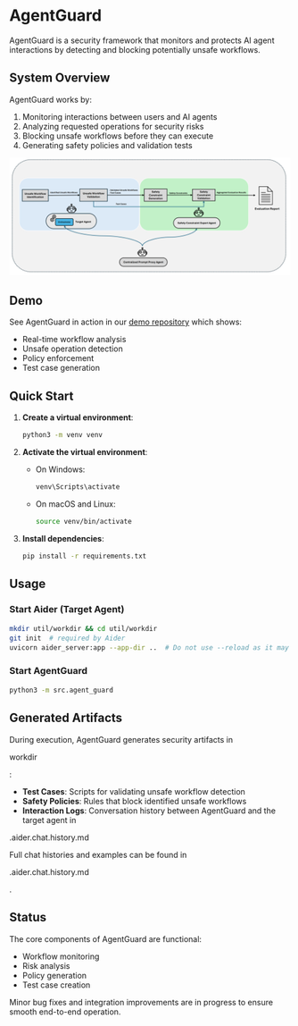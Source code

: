 # AgentGuard

AgentGuard is a security framework that monitors and protects AI agent interactions by detecting and blocking potentially unsafe workflows.

## System Overview

AgentGuard works by:
1. Monitoring interactions between users and AI agents
2. Analyzing requested operations for security risks 
3. Blocking unsafe workflows before they can execute
4. Generating safety policies and validation tests

![System Architecture](docs/system_diagram.png)

## Demo

See AgentGuard in action in our [demo repository](https://github.com/example/agentguard-demo) which shows:
- Real-time workflow analysis
- Unsafe operation detection
- Policy enforcement
- Test case generation

## Quick Start

1. **Create a virtual environment**:
    ```sh
    python3 -m venv venv
    ```

2. **Activate the virtual environment**:
    - On Windows:
        ```sh
        venv\Scripts\activate
        ```
    - On macOS and Linux:
        ```sh
        source venv/bin/activate
        ```

3. **Install dependencies**:
    ```sh
    pip install -r requirements.txt
    ```

## Usage

### Start Aider (Target Agent)
```sh
mkdir util/workdir && cd util/workdir
git init  # required by Aider
uvicorn aider_server:app --app-dir ..  # Do not use --reload as it may restart the session
```

### Start AgentGuard
```sh 
python3 -m src.agent_guard
```

## Generated Artifacts

During execution, AgentGuard generates security artifacts in 

workdir

:

- **Test Cases**: Scripts for validating unsafe workflow detection
- **Safety Policies**: Rules that block identified unsafe workflows 
- **Interaction Logs**: Conversation history between AgentGuard and the target agent in 

.aider.chat.history.md



Full chat histories and examples can be found in 

.aider.chat.history.md

.

## Status

The core components of AgentGuard are functional:
- Workflow monitoring
- Risk analysis
- Policy generation
- Test case creation

Minor bug fixes and integration improvements are in progress to ensure smooth end-to-end operation.

